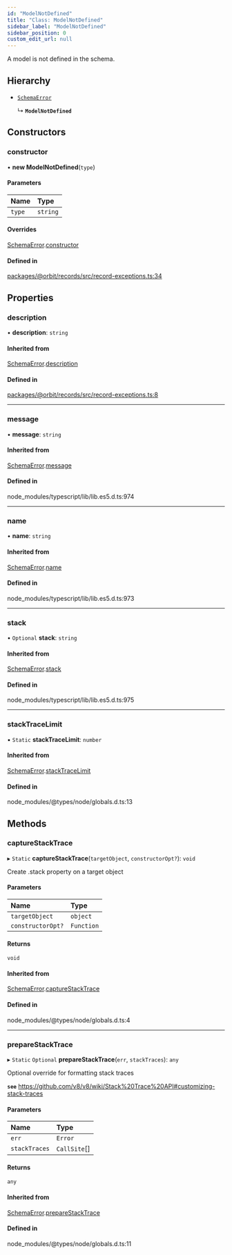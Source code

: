 ```yaml
---
id: "ModelNotDefined"
title: "Class: ModelNotDefined"
sidebar_label: "ModelNotDefined"
sidebar_position: 0
custom_edit_url: null
---
```


A model is not defined in the schema.

## Hierarchy

- [`SchemaError`](SchemaError.md)

  ↳ **`ModelNotDefined`**

## Constructors

### constructor

• **new ModelNotDefined**(`type`)

#### Parameters

| Name | Type |
| :------ | :------ |
| `type` | `string` |

#### Overrides

[SchemaError](SchemaError.md).[constructor](SchemaError.md#constructor)

#### Defined in

[packages/@orbit/records/src/record-exceptions.ts:34](https://github.com/orbitjs/orbit/blob/6e0cbd41/packages/@orbit/records/src/record-exceptions.ts#L34)

## Properties

### description

• **description**: `string`

#### Inherited from

[SchemaError](SchemaError.md).[description](SchemaError.md#description)

#### Defined in

[packages/@orbit/records/src/record-exceptions.ts:8](https://github.com/orbitjs/orbit/blob/6e0cbd41/packages/@orbit/records/src/record-exceptions.ts#L8)

___

### message

• **message**: `string`

#### Inherited from

[SchemaError](SchemaError.md).[message](SchemaError.md#message)

#### Defined in

node_modules/typescript/lib/lib.es5.d.ts:974

___

### name

• **name**: `string`

#### Inherited from

[SchemaError](SchemaError.md).[name](SchemaError.md#name)

#### Defined in

node_modules/typescript/lib/lib.es5.d.ts:973

___

### stack

• `Optional` **stack**: `string`

#### Inherited from

[SchemaError](SchemaError.md).[stack](SchemaError.md#stack)

#### Defined in

node_modules/typescript/lib/lib.es5.d.ts:975

___

### stackTraceLimit

▪ `Static` **stackTraceLimit**: `number`

#### Inherited from

[SchemaError](SchemaError.md).[stackTraceLimit](SchemaError.md#stacktracelimit)

#### Defined in

node_modules/@types/node/globals.d.ts:13

## Methods

### captureStackTrace

▸ `Static` **captureStackTrace**(`targetObject`, `constructorOpt?`): `void`

Create .stack property on a target object

#### Parameters

| Name | Type |
| :------ | :------ |
| `targetObject` | `object` |
| `constructorOpt?` | `Function` |

#### Returns

`void`

#### Inherited from

[SchemaError](SchemaError.md).[captureStackTrace](SchemaError.md#capturestacktrace)

#### Defined in

node_modules/@types/node/globals.d.ts:4

___

### prepareStackTrace

▸ `Static` `Optional` **prepareStackTrace**(`err`, `stackTraces`): `any`

Optional override for formatting stack traces

**`see`** https://github.com/v8/v8/wiki/Stack%20Trace%20API#customizing-stack-traces

#### Parameters

| Name | Type |
| :------ | :------ |
| `err` | `Error` |
| `stackTraces` | `CallSite`[] |

#### Returns

`any`

#### Inherited from

[SchemaError](SchemaError.md).[prepareStackTrace](SchemaError.md#preparestacktrace)

#### Defined in

node_modules/@types/node/globals.d.ts:11
